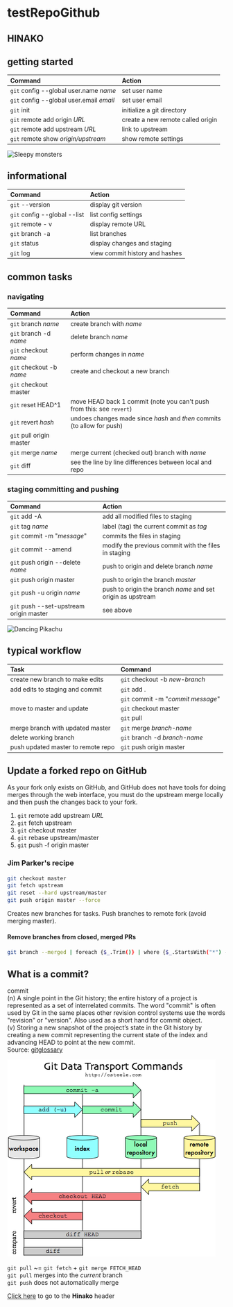 # testRepoGithub

## HINAKO

## getting started
| Command                                  | Action 
| :--                                      | :--
|`git` config --global user.name *name*    |set user name
|`git` config --global user.email *email*  |set user email
|`git` init                                |initialize a git directory
|`git` remote add origin *URL*             |create a new remote called origin
|`git` remote add upstream *URL*           |link to upstream
|`git` remote show *origin/upstream*       |show remote settings


![Sleepy monsters](https://media1.tenor.com/images/5fc4f5e439339c094705157c1313df16/tenor.gif?itemid=14644166 "Sleepy girl from Monsters, Inc.")

## informational
| Command                       | Action
| :--                           | :--
|`git` --version                |display git version
|`git` config --global --list   |list config settings
|`git` remote - v               |display remote URL 
|`git` branch -a                |list branches
|`git` status                   |display changes and staging
|`git` log                      |view commit history and hashes


## common tasks
### navigating
| Command                       | Action
| :--                           | :-- 
|`git` branch *name*            |create branch with *name*
|`git` branch -d *name*         |delete branch *name*
|`git` checkout *name*          |perform changes in *name*
|`git` checkout -b *name*       |create and checkout a new branch
|`git` checkout master          |
|`git` reset HEAD^1             |move HEAD back 1 commit (note you can't push from this: see `revert`)
|`git` revert *hash*            |undoes changes made since *hash* and _then_ commits (to allow for push)
|`git` pull origin master       |
|`git` merge *name*             |merge current (checked out) branch with *name*
|`git` diff                     |see the line by line differences between local and repo


### staging committing and pushing
| Command                           | Action
| :--                               | :-- 
|`git` add -A                       |add all modified files to staging
|`git` tag *name*                   |label (tag) the current commit as *tag*
|`git` commit -m "*message*"        |commits the files in staging
|`git` commit --amend               |modify the previous commit with the files in staging
|`git` push origin --delete *name*  |push to origin and delete branch *name*
|`git` push origin master           |push to origin the branch *master*
|`git` push -u origin *name*        |push to origin the branch *name* and set origin as upstream
|`git` push --set-upstream origin master  |see above


![Dancing Pikachu](https://media.tenor.com/images/61963600f685f92d0d7efb4eb4ea72c5/tenor.gif "Dancin' 'chu")

## typical workflow
| Task                                 | Command
| :--                                  | :-- 
|create new branch to make edits       |`git` checkout -b *new-branch*
|add edits to staging and commit       |`git` add .
|                                      |`git` commit -m "*commit message*"
|move to master and update             |`git` checkout master
|                                      |`git` pull
|merge branch with updated master      |`git` merge *branch-name*
|delete working branch                 |`git` branch -d *branch-name*
|push updated master to remote repo    |`git` push origin master

## Update a forked repo on GitHub
As your fork only exists on GitHub, and GitHub does not have tools for doing merges through the web interface, you must do the upstream merge locally and then push the changes back to your fork.

1. `git` remote add upstream *URL*
1. `git` fetch upstream
1. `git` checkout master 
1. `git` rebase upstream/master
1. `git` push -f origin master

### Jim Parker's recipe

```bash
git checkout master
git fetch upstream
git reset --hard upstream/master
git push origin master --force
```

Creates new branches for tasks.
Push branches to remote fork (avoid merging master).


#### Remove branches from closed, merged PRs
```bash
git branch --merged | foreach {$_.Trim()} | where {$_.StartsWith("*") -eq $false -and $_.ToLower() -ne "master"} | foreach { write-host Remove branch $_; Invoke-Expression "git branch -d $_" | Out-Null; write-host "" }
```


## What is a commit?
   commit  
   (n) A single point in the Git history; the entire history of a project is represented as a set of interrelated commits. The word "commit" is often used by Git in the same places other revision control systems use the words "revision" or "version". Also used as a short hand for commit object.  
   (v) Storing a new snapshot of the project’s state in the Git history by creating a new commit representing the current state of the index and advancing HEAD to point at the new commit.  
Source: [gitglossary][1]

[1]: https://git-scm.com/docs/gitglossary


![git commands conceptualization](git-commands.png)


`git pull` ~= `git fetch` + `git merge FETCH_HEAD`  
`git pull` merges into the _current_ branch  
`git push` does not automatically merge

[Click here](#HINAKO) to go to the **Hinako** header
